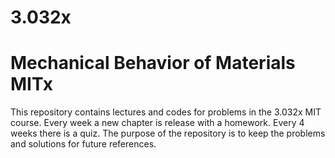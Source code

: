 3.032x
======
Mechanical Behavior of Materials MITx
======
This repository contains lectures and codes for problems in the 3.032x MIT course.
Every week a new chapter is release with a homework.
Every 4 weeks there is a quiz.
The purpose of the repository is to keep the problems and solutions for future references.


